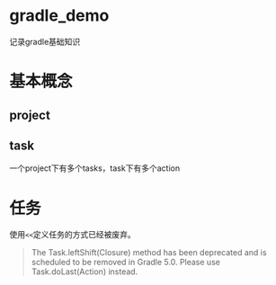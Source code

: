 # gradle_demo
记录gradle基础知识

# 基本概念
## project

## task

一个project下有多个tasks，task下有多个action

# 任务

使用`<<`定义任务的方式已经被废弃。
> The Task.leftShift(Closure) method has been deprecated and is scheduled to be removed in Gradle 5.0. Please use Task.doLast(Action) instead.
